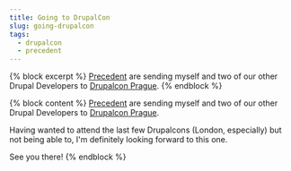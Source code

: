 ```yaml
---
title: Going to DrupalCon
slug: going-drupalcon
tags:
  - drupalcon
  - precedent
---
```

{% block excerpt %}
[Precedent](http://www.precedent.co.uk) are sending myself and two of our other Drupal Developers to [Drupalcon Prague](http://prague2013.drupal.org).
{% endblock %}

{% block content %}
[Precedent](http://www.precedent.co.uk) are sending myself and two of our other Drupal Developers to [Drupalcon Prague](http://prague2013.drupal.org).

Having wanted to attend the last few Drupalcons (London, especially) but not being able to, I'm definitely looking forward to this one.

See you there!
{% endblock %}
